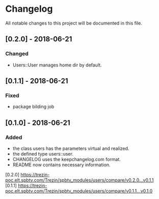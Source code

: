 # Changelog

All notable changes to this project will be documented in this file.

## [0.2.0] - 2018-06-21

### Changed

- Users::User manages home dir by default.

## [0.1.1] - 2018-06-21

### Fixed

- package bilding job

## [0.1.0] - 2018-06-21

### Added

- the class users has the parameters virtual and realized.
- the defined type users::user.
- CHANGELOG uses the keepchangelog.com format.
- README now contains necessary information.

[0.2.0] https://trezin-poc.elt.spbtv.com/Trezin/spbtv_modules/users/compare/v0.2.0...v0.1.1
[0.1.1] https://trezin-poc.elt.spbtv.com/Trezin/spbtv_modules/users/compare/v0.1.1...v0.1.0
